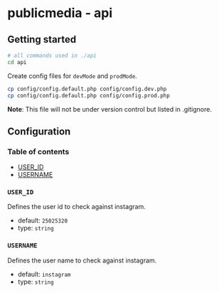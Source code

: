 # publicmedia - api

## Getting started

```bash
# all commands used in ./api
cd api
```

Create config files for `devMode` and `prodMode`.

```bash
cp config/config.default.php config/config.dev.php
cp config/config.default.php config/config.prod.php
```

**Note**: This file will not be under version control but listed in .gitignore.

## Configuration

### Table of contents

* [USER_ID](#USERID)
* [USERNAME](#USERNAME)

### `USER_ID`

Defines the user id to check against instagram.

* default: `25025320`
* type: `string`

### `USERNAME`

Defines the user name to check against instagram.

* default: `instagram`
* type: `string`
